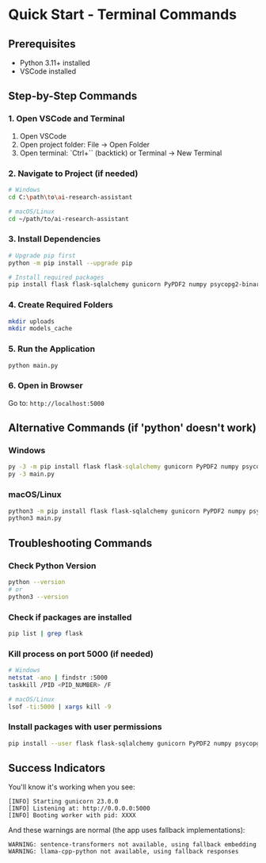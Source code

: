 # Quick Start - Terminal Commands

## Prerequisites
- Python 3.11+ installed
- VSCode installed

## Step-by-Step Commands

### 1. Open VSCode and Terminal
1. Open VSCode
2. Open project folder: File → Open Folder
3. Open terminal: `Ctrl+`` (backtick) or Terminal → New Terminal

### 2. Navigate to Project (if needed)
```bash
# Windows
cd C:\path\to\ai-research-assistant

# macOS/Linux
cd ~/path/to/ai-research-assistant
```

### 3. Install Dependencies
```bash
# Upgrade pip first
python -m pip install --upgrade pip

# Install required packages
pip install flask flask-sqlalchemy gunicorn PyPDF2 numpy psycopg2-binary email-validator werkzeug sqlalchemy
```

### 4. Create Required Folders
```bash
mkdir uploads
mkdir models_cache
```

### 5. Run the Application
```bash
python main.py
```

### 6. Open in Browser
Go to: `http://localhost:5000`

## Alternative Commands (if 'python' doesn't work)

### Windows
```cmd
py -3 -m pip install flask flask-sqlalchemy gunicorn PyPDF2 numpy psycopg2-binary email-validator werkzeug sqlalchemy
py -3 main.py
```

### macOS/Linux
```bash
python3 -m pip install flask flask-sqlalchemy gunicorn PyPDF2 numpy psycopg2-binary email-validator werkzeug sqlalchemy
python3 main.py
```

## Troubleshooting Commands

### Check Python Version
```bash
python --version
# or
python3 --version
```

### Check if packages are installed
```bash
pip list | grep flask
```

### Kill process on port 5000 (if needed)
```bash
# Windows
netstat -ano | findstr :5000
taskkill /PID <PID_NUMBER> /F

# macOS/Linux
lsof -ti:5000 | xargs kill -9
```

### Install packages with user permissions
```bash
pip install --user flask flask-sqlalchemy gunicorn PyPDF2 numpy psycopg2-binary email-validator werkzeug sqlalchemy
```

## Success Indicators

You'll know it's working when you see:
```
[INFO] Starting gunicorn 23.0.0
[INFO] Listening at: http://0.0.0.0:5000
[INFO] Booting worker with pid: XXXX
```

And these warnings are normal (the app uses fallback implementations):
```
WARNING: sentence-transformers not available, using fallback embedding
WARNING: llama-cpp-python not available, using fallback responses
```